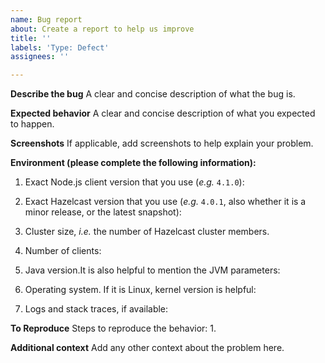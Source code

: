 ```yaml
---
name: Bug report
about: Create a report to help us improve
title: ''
labels: 'Type: Defect'
assignees: ''

---
```


**Describe the bug**
A clear and concise description of what the bug is.

**Expected behavior**
A clear and concise description of what you expected to happen.

**Screenshots**
If applicable, add screenshots to help explain your problem.

**Environment (please complete the following information):**
<!--
Thanks for reporting your issue.
To help us resolve your issue quickly and efficiently, we need as much data for diagnostics as possible.
Please share with us the following information:
-->

1. Exact Node.js client version that you use (_e.g._ `4.1.0`):

2. Exact Hazelcast version that you use (_e.g._ `4.0.1`, also whether it is a minor release, or the latest snapshot):

3. Cluster size, _i.e._ the number of Hazelcast cluster members.

4. Number of clients:

5. Java version.It is also helpful to mention the JVM parameters:

6. Operating system. If it is Linux, kernel version is helpful:

7. Logs and stack traces, if available:

**To Reproduce**
Steps to reproduce the behavior:
1. 

**Additional context**
Add any other context about the problem here.

